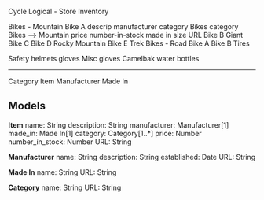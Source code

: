 Cycle Logical - Store Inventory

Bikes - Mountain
    Bike A
        descrip
        manufacturer
        category Bikes
        category Bikes --> Mountain
        price
        number-in-stock
        made in
        size
        URL
    Bike B
        Giant
    Bike C
    Bike D
        Rocky Mountain
    Bike E
        Trek
Bikes - Road
    Bike A
    Bike B
Tires
    
Safety
    helmets
    gloves
Misc
    gloves
    Camelbak
    water bottles

---
Category
Item
Manufacturer
Made In

## Models

**Item**
name: String
description: String
manufacturer: Manufacturer[1]
made_in: Made In[1]
category: Category[1..*]
price: Number
number_in_stock: Number
URL: String

**Manufacturer**
name: String
description: String
established: Date
URL: String

**Made In**
name: String
URL: String

**Category**
name: String
URL: String

